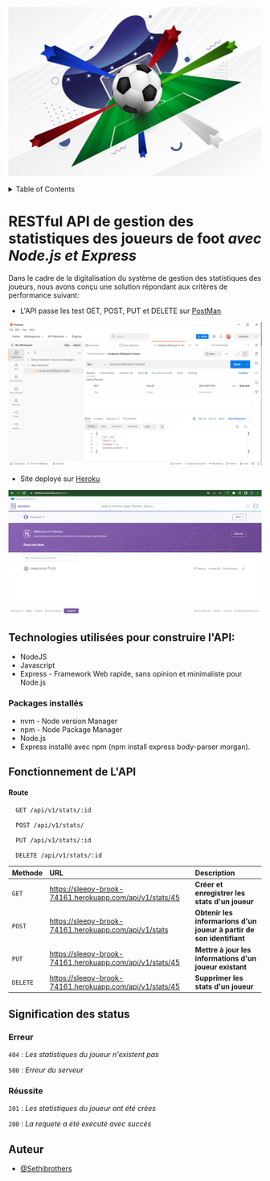 
![Logo](ressources/logo.jpg)



<details>
  <summary>Table of Contents</summary>
  <ol>
    <li>
      <a href="# **RESTful API de gestion des statistiques des joueurs de foot  _avec Node.js et Express_**">Contexte du projet</a>
    </li>
    <li><a href="## Technologies utilisées pour construire l'API:">Techonologies utilisés</a></li>
    <li><a href="### Packages installés">Packages installés</a></li>
    <li>
      <a href="## Fonctionnement de L'API">Utilisation de l'API sous Postman</a>
      <ul>
        <li><a href="#route">Terminaison des liens</a></li>
        <li><a href="## Signification des status">Signification des Status</a>
          <ul>
            <li><a href="### Erreur">Status d'erreur</a></li>
            <li><a href="### Réussite">Status de réussite</a></li>
          </ul>
        </li>
      </ul>
    </li>
    <li><a href="## Auteur">Auteur</a></li>
  </ol>
</details>

# **RESTful API de gestion des statistiques des joueurs de foot  _avec Node.js et Express_**

Dans le cadre de la digitalisation du système de gestion des statistiques des joueurs, nous avons conçu une solution répondant aux critères de performance suivant: 

- L'API passe les test GET, POST, PUT et DELETE sur [PostMan](https://www.postman.com/)

![images](ressources/postman.png)

- Site deployé sur [Heroku](https://dashboard.heroku.com/)

![images](ressources/heroku.png)
## Technologies utilisées pour construire l'API:
- NodeJS
- Javascript
- Express - Framework Web rapide, sans opinion et minimaliste pour  Node.js


### Packages installés 
- nvm - Node version Manager 
- npm - Node Package Manager 
- Node.js
- Express installé avec npm (npm install express body-parser morgan).
## Fonctionnement de L'API

#### Route 

```http
  GET /api/v1/stats/:id
```
```http
  POST /api/v1/stats/
```
```http
  PUT /api/v1/stats/:id
```
```http
  DELETE /api/v1/stats/:id
```

| Methode | URL     | Description                |
| :-------- | :------- | :------------------------- |
| `GET` | https://sleepy-brook-74161.herokuapp.com/api/v1/stats/45 | **Créer et enregistrer les stats d'un joueur** |
| `POST` | https://sleepy-brook-74161.herokuapp.com/api/v1/stats | **Obtenir les informarions d'un joueur à partir de son identifiant** |
| `PUT` |https://sleepy-brook-74161.herokuapp.com/api/v1/stats/45 | **Mettre à jour les informations d'un joueur existant** |
| `DELETE` | https://sleepy-brook-74161.herokuapp.com/api/v1/stats/45 | **Supprimer les stats d'un joueur** |



## Signification des status

### Erreur

`404` : *Les statistiques du joueur n'existent pas*

`500` : *Erreur du serveur*

### Réussite
`201` : *Les statistiques du joueur ont été crées* 

`200` : *La requete a été exécuté avec succès*


## Auteur

- [@Sethibrothers](https://www.github.com/sethisbrothers)

